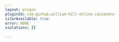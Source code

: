 ```yaml
---
layout: plugin
pluginId: com.github.william-hill-online.cassandra
isJarAvailable: true
error: NONE
violations: []

---
```

